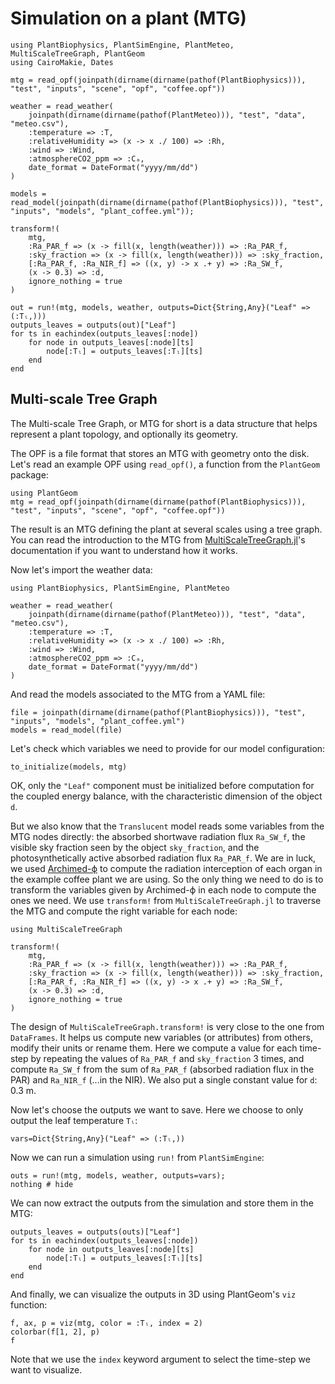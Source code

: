 # Simulation on a plant (MTG)

```@setup usepkg
using PlantBiophysics, PlantSimEngine, PlantMeteo, MultiScaleTreeGraph, PlantGeom
using CairoMakie, Dates

mtg = read_opf(joinpath(dirname(dirname(pathof(PlantBiophysics))), "test", "inputs", "scene", "opf", "coffee.opf"))

weather = read_weather(
    joinpath(dirname(dirname(pathof(PlantMeteo))), "test", "data", "meteo.csv"),
    :temperature => :T,
    :relativeHumidity => (x -> x ./ 100) => :Rh,
    :wind => :Wind,
    :atmosphereCO2_ppm => :Cₐ,
    date_format = DateFormat("yyyy/mm/dd")
)

models = read_model(joinpath(dirname(dirname(pathof(PlantBiophysics))), "test", "inputs", "models", "plant_coffee.yml"));

transform!(
    mtg,
    :Ra_PAR_f => (x -> fill(x, length(weather))) => :Ra_PAR_f,
    :sky_fraction => (x -> fill(x, length(weather))) => :sky_fraction,
    [:Ra_PAR_f, :Ra_NIR_f] => ((x, y) -> x .+ y) => :Ra_SW_f,
    (x -> 0.3) => :d,
    ignore_nothing = true
)

out = run!(mtg, models, weather, outputs=Dict{String,Any}("Leaf" => (:Tₗ,)))
outputs_leaves = outputs(out)["Leaf"]
for ts in eachindex(outputs_leaves[:node])
    for node in outputs_leaves[:node][ts]
        node[:Tₗ] = outputs_leaves[:Tₗ][ts]
    end
end
```

## Multi-scale Tree Graph

The Multi-scale Tree Graph, or MTG for short is a data structure that helps represent a plant topology, and optionally its geometry.

The OPF is a file format that stores an MTG with geometry onto the disk. Let's read an example OPF using `read_opf()`, a function from the `PlantGeom` package:

```@example usepkg
using PlantGeom
mtg = read_opf(joinpath(dirname(dirname(pathof(PlantBiophysics))), "test", "inputs", "scene", "opf", "coffee.opf"))
```

The result is an MTG defining the plant at several scales using a tree graph. You can read the introduction to the MTG from [MultiScaleTreeGraph.jl](https://vezy.github.io/MultiScaleTreeGraph.jl/stable/the_mtg/mtg_concept/)'s documentation if you want to understand how it works.

Now let's import the weather data:

```@example usepkg
using PlantBiophysics, PlantSimEngine, PlantMeteo

weather = read_weather(
    joinpath(dirname(dirname(pathof(PlantMeteo))), "test", "data", "meteo.csv"),
    :temperature => :T,
    :relativeHumidity => (x -> x ./ 100) => :Rh,
    :wind => :Wind,
    :atmosphereCO2_ppm => :Cₐ,
    date_format = DateFormat("yyyy/mm/dd")
)
```

And read the models associated to the MTG from a YAML file:

```@example usepkg
file = joinpath(dirname(dirname(pathof(PlantBiophysics))), "test", "inputs", "models", "plant_coffee.yml")
models = read_model(file)
```

Let's check which variables we need to provide for our model configuration:

```@example usepkg
to_initialize(models, mtg)
```

OK, only the `"Leaf"` component must be initialized before computation for the coupled energy balance, with the characteristic dimension of the object `d`.

But we also know that the `Translucent` model reads some variables from the MTG nodes directly: the absorbed shortwave radiation flux `Ra_SW_f`, the visible sky fraction seen by the object `sky_fraction`, and the photosynthetically active absorbed radiation flux `Ra_PAR_f`. We are in luck, we used [Archimed-ϕ](https://archimed-platform.github.io/archimed-phys-user-doc/) to compute the radiation interception of each organ in the example coffee plant we are using. So the only thing we need to do is to transform the variables given by Archimed-ϕ in each node to compute the ones we need. We use `transform!` from `MultiScaleTreeGraph.jl` to traverse the MTG and compute the right variable for each node:

```@example usepkg
using MultiScaleTreeGraph

transform!(
    mtg,
    :Ra_PAR_f => (x -> fill(x, length(weather))) => :Ra_PAR_f,
    :sky_fraction => (x -> fill(x, length(weather))) => :sky_fraction,
    [:Ra_PAR_f, :Ra_NIR_f] => ((x, y) -> x .+ y) => :Ra_SW_f,
    (x -> 0.3) => :d,
    ignore_nothing = true
)
```

The design of `MultiScaleTreeGraph.transform!` is very close to the one from `DataFrames`. It helps us compute new variables (or attributes) from others, modify their units or rename them. Here we compute a value for each time-step by repeating the values of `Ra_PAR_f` and `sky_fraction` 3 times, and compute `Ra_SW_f` from the sum of `Ra_PAR_f` (absorbed radiation flux in the PAR) and `Ra_NIR_f` (...in the NIR). We also put a single constant value for `d`: 0.3 m.

Now let's choose the outputs we want to save. Here we choose to only output the leaf temperature `Tₗ`:

```@example usepkg
vars=Dict{String,Any}("Leaf" => (:Tₗ,))
```

Now we can run a simulation using `run!` from `PlantSimEngine`:

```@example usepkg
outs = run!(mtg, models, weather, outputs=vars);
nothing # hide
```

We can now extract the outputs from the simulation and store them in the MTG:

```@example usepkg
outputs_leaves = outputs(outs)["Leaf"]
for ts in eachindex(outputs_leaves[:node])
    for node in outputs_leaves[:node][ts]
        node[:Tₗ] = outputs_leaves[:Tₗ][ts]
    end
end
```

And finally, we can visualize the outputs in 3D using PlantGeom's `viz` function:

```@example usepkg
f, ax, p = viz(mtg, color = :Tₗ, index = 2)
colorbar(f[1, 2], p)
f
```

Note that we use the `index` keyword argument to select the time-step we want to visualize.